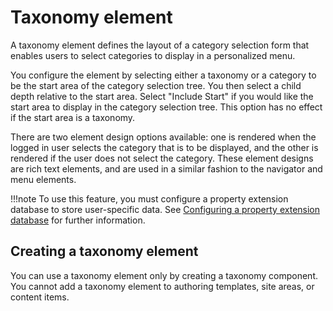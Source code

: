 # Taxonomy element

A taxonomy element defines the layout of a category selection form that enables users to select categories to display in a personalized menu.

You configure the element by selecting either a taxonomy or a category to be the start area of the category selection tree. You then select a child depth relative to the start area. Select "Include Start" if you would like the start area to display in the category selection tree. This option has no effect if the start area is a taxonomy.

There are two element design options available: one is rendered when the logged in user selects the category that is to be displayed, and the other is rendered if the user does not select the category. These element designs are rich text elements, and are used in a similar fashion to the navigator and menu elements.

!!!note
    To use this feature, you must configure a property extension database to store user-specific data. See [Configuring a property extension database](../../../../../../deploy_dx/manage/security/people/authentication/user_registry/update_user_registry/lookaside_db.md) for further information.

## Creating a taxonomy element

You can use a taxonomy element only by creating a taxonomy component. You cannot add a taxonomy element to authoring templates, site areas, or content items.


